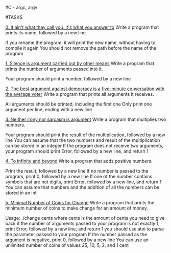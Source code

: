 #C - argc, argv

#TASKS

[0. It ain't what they call you, it's what you answer to](0-whatsmyname.c)
Write a program that prints its name, followed by a new line.

If you rename the program, it will print the new name, without having to compile it again
You should not remove the path before the name of the program


[1. Silence is argument carried out by other means](1-args.c)
Write a program that prints the number of arguments passed into it.

Your program should print a number, followed by a new line


[2. The best argument against democracy is a five-minute conversation with the average voter](2-args.c)
Write a program that prints all arguments it receives.

All arguments should be printed, including the first one
Only print one argument per line, ending with a new line


[3. Neither irony nor sarcasm is argument](3-mul.c)
Write a program that multiplies two numbers.

Your program should print the result of the multiplication, followed by a new line
You can assume that the two numbers and result of the multiplication can be stored in an integer
If the program does not receive two arguments, your program should print Error, followed by a new line, and return 1


[4. To infinity and beyond](4-add.c)
Write a program that adds positive numbers.

Print the result, followed by a new line
If no number is passed to the program, print 0, followed by a new line
If one of the number contains symbols that are not digits, print Error, followed by a new line, and return 1
You can assume that numbers and the addition of all the numbers can be stored in an int


[5. Minimal Number of Coins for Change](100-change.c)
Write a program that prints the minimum number of coins to make change for an amount of money.

Usage: ./change cents
where cents is the amount of cents you need to give back
if the number of arguments passed to your program is not exactly 1, print Error, followed by a new line, and return 1
you should use atoi to parse the parameter passed to your program
If the number passed as the argument is negative, print 0, followed by a new line
You can use an unlimited number of coins of values 25, 10, 5, 2, and 1 cent
